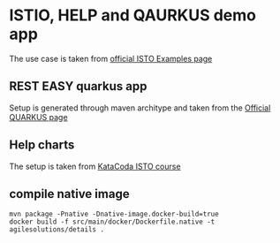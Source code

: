 # ISTIO, HELP and QAURKUS demo app
The use case is taken from [official ISTO Examples page](https://istio.io/docs/examples/)
## REST EASY quarkus app
Setup is generated through maven architype and taken from the [Official QUARKUS page](https://quarkus.io/guides/getting-started-guide)
## Help charts 
The setup is taken from [KataCoda ISTO course](https://www.katacoda.com/courses/istio/deploy-istio-on-kubernetes)
## compile native image
```
mvn package -Pnative -Dnative-image.docker-build=true
docker build -f src/main/docker/Dockerfile.native -t agilesolutions/details .
```
